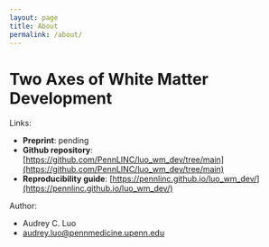 ```yaml
---
layout: page
title: About
permalink: /about/
---
```


# Two Axes of White Matter Development
Links:
- **Preprint**: pending
- **Github repository**: [https://github.com/PennLINC/luo_wm_dev/tree/main](https://github.com/PennLINC/luo_wm_dev/tree/main)
- **Reproducibility guide**: [https://pennlinc.github.io/luo_wm_dev/](https://pennlinc.github.io/luo_wm_dev/)


Author:
- Audrey C. Luo
- audrey.luo@pennmedicine.upenn.edu

